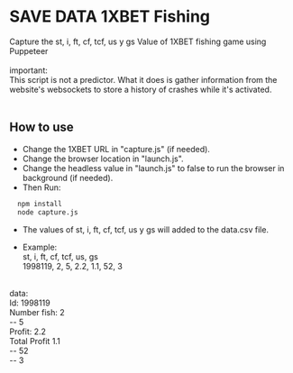 # SAVE DATA 1XBET Fishing

Capture the st, i, ft, cf, tcf, us y gs Value of 1XBET fishing game using Puppeteer
<br /><br />
important:<br />
This script is not a predictor. What it does is gather information from the website's websockets to store a history of crashes while it's activated. <br /><br />

## How to use

- Change the 1XBET URL in "capture.js" (if needed).
- Change the browser location in "launch.js".
- Change the headless value in "launch.js" to false to run the browser in background (if needed).
- Then Run:

```bash
  npm install
  node capture.js
```

- The values of st, i, ft, cf, tcf, us y gs will added to the data.csv file.

- Example:<br />
  st, i, ft, cf, tcf, us, gs<br />
  1998119, 2, 5, 2.2, 1.1, 52, 3
  <br /><br />

data:<br />
Id: 1998119 <br />
Number fish: 2<br />
-- 5<br />
Profit: 2.2<br />
Total Profit 1.1<br />
-- 52<br />
-- 3<br />
